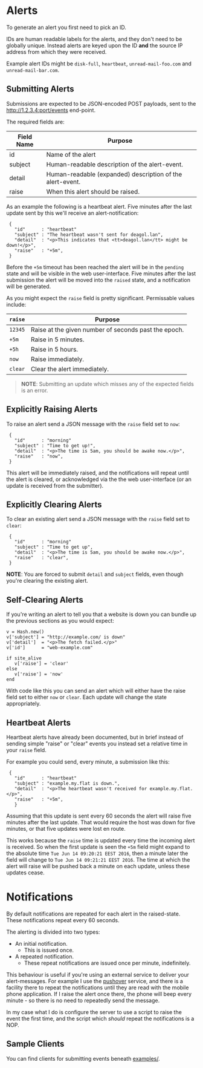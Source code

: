 # Alerts

To generate an alert you first need to pick an ID.

IDs are human readable labels for the alerts, and they don't need to be globally unique.  Instead alerts are keyed upon the ID __and__ the source IP address from which they were received.

Example alert IDs might be `disk-full`, `heartbeat`, `unread-mail-foo.com` and `unread-mail-bar.com`.



## Submitting Alerts

Submissions are expected to be JSON-encoded POST payloads, sent
to the http://1.2.3.4:port/events end-point.

The required fields are:

|Field Name | Purpose                                                   |
|-----------|-----------------------------------------------------------|
|id         | Name of the alert                                         |
|subject    | Human-readable description of the alert-event.            |
|detail     | Human-readable (expanded) description of the alert-event. |
|raise      | When this alert should be raised.                         |

As an example the following is a heartbeat alert.  Five minutes after the last update sent by this we'll receive an alert-notification:


     {
       "id"      : "heartbeat"
       "subject" : "The heartbeat wasn't sent for deagol.lan",
       "detail"  : "<p>This indicates that <tt>deagol.lan</tt> might be down!</p>",
       "raise"   : "+5m",
     }

Before the `+5m` timeout has been reached the alert will be in the `pending` state and will be visible in the web user-interface.  Five minutes after the last submission the alert will be moved into the `raised` state, and a notification will be generated.

As you might expect the `raise` field is pretty significant.  Permissable values include:

|`raise`| Purpose                                                 |
|-------|---------------------------------------------------------|
|`12345`| Raise at the given number of seconds past the epoch.    |
| `+5m` | Raise in 5 minutes.                                     |
| `+5h` | Raise in 5 hours.                                       |
| `now` | Raise immediately.                                      |
|`clear`| Clear the alert immediately.                            |

> **NOTE**: Submitting an update which misses any of the expected fields is an error.



## Explicitly Raising Alerts

To raise an alert send a JSON message with the `raise` field set to `now`:

     {
       "id"      : "morning"
       "subject" : "Time to get up!",
       "detail"  : "<p>The time is 5am, you should be awake now.</p>",
       "raise"   : "now",
     }

This alert will be immediately raised, and the notifications will repeat until the alert is cleared, or acknowledged via the the web user-interface (or an update is received from the submitter).


## Explicitly Clearing Alerts

To clear an existing alert send a JSON message with the `raise` field set to `clear`:

     {
       "id"      : "morning"
       "subject" : "Time to get up",
       "detail"  : "<p>The time is 5am, you should be awake now.</p>",
       "raise"   : "clear",
     }

**NOTE**: You are forced to submit `detail` and `subject` fields, even though you're clearing the existing alert.


## Self-Clearing Alerts

If you're writing an alert to tell you that a website is down you can bundle up the previous sections as you would expect:

    v = Hash.new()
    v['subject'] = "http://example.com/ is down"
    v['detail']  = "<p>The fetch failed.</p>"
    v['id']      = "web-example.com"

    if site_alive
       v['raise'] = 'clear'
    else
       v['raise'] = 'now'
    end

With code like this you can send an alert which will either have the raise field set to either `now` or `clear`.  Each update will change the state appropriately.


## Heartbeat Alerts

Heartbeat alerts have already been documented, but in brief instead of sending simple "raise" or "clear" events you instead set a relative time in your `raise` field.

For example you could send, every minute, a submission like this:


     {
       "id"      : "heartbeat"
       "subject" : "example.my.flat is down.",
       "detail"  : "<p>The heartbeat wasn't received for example.my.flat.</p>",
       "raise"   : "+5m",
       }

Assuming that this update is sent every 60 seconds the alert will raise five minutes after the last update.  That would require the host was down for five minutes, or that five updates were lost en route.

This works because the `raise` time is updated every time the incoming alert is received.  So when the first update is seen the `+5m` field might expand to the absolute time `Tue Jun 14 09:20:21 EEST 2016`, then a minute later the field will change to `Tue Jun 14 09:21:21 EEST 2016`.  The time at which the alert will raise will be pushed back a minute on each update, unless these updates cease.


# Notifications

By default notifications are repeated for each alert in the raised-state.  These notifications repeat every 60 seconds.

The alerting is divided into two types:

* An initial notification.
  * This is issued once.
* A repeated notification.
  * These repeat notifications are issued once per minute, indefinitely.

This behaviour is useful if you're using an external service to deliver your alert-messages.  For example I use the [pushover](http://pushover.net/) service, and there is a facility there to repeat the notifications until they are read with the mobile phone application.  If I raise the alert once there, the phone will beep every minute - so there is no need to repeatedly send the message.

In my case what I do is configure the server to use a script to raise the event the first time, and the script which _should_ repeat the notifications is a NOP.


## Sample Clients

You can find clients for submitting events beneath [examples/](examples/).
